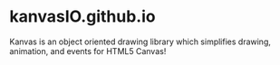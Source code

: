 kanvasIO.github.io
==================

Kanvas is an object oriented drawing library which simplifies drawing, animation, and events for HTML5 Canvas!
